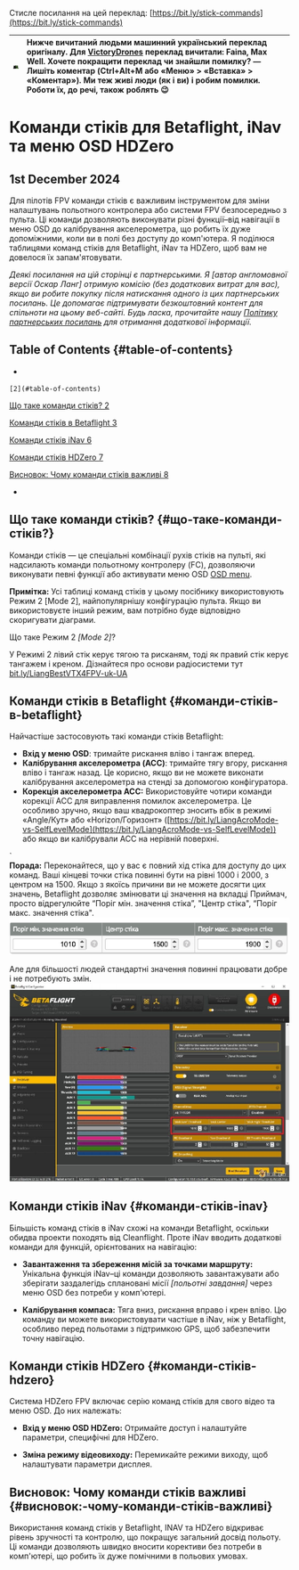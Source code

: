 Стисле посилання на цей переклад:  [https://bit.ly/stick-commands](https://bit.ly/stick-commands)

| ![](./img/Stick_Commands_for_Betaflight_iNav_and_HDZero_OSD_Menu_image_1.png) | Нижче вичитаний людьми машинний український переклад оригіналу. Для [VictoryDrones](https://www.victory-drones.com/) переклад вичитали: Faina, Max Well. Хочете покращити переклад чи знайшли помилку? — Лишіть коментар (Ctrl+Alt+M або «Меню» \> «Вставка» \> «Коментар»). Ми теж живі люди (як і ви) і робим помилки. Роботи їх, до речі, також роблять 😉 |
| :---- | :---- |

# **Команди стіків для Betaflight, iNav та меню OSD HDZero**

## 1st December 2024

Для пілотів FPV команди стіків є важливим інструментом для зміни налаштувань польотного контролера або системи FPV безпосередньо з пульта. Ці команди дозволяють виконувати різні функції–від навігації в меню OSD до калібрування акселерометра, що робить їх дуже допоміжними, коли ви в полі без доступу до комп'ютера. Я поділюся таблицями команд стіків для Betaflight, iNav та HDZero, щоб вам не довелося їх запам'ятовувати.

*Деякі посилання на цій сторінці є партнерськими. Я \[автор англомовної версії Оскар Ланг\] отримую комісію (без додаткових витрат для вас), якщо ви робите покупку після натискання одного із цих партнерських посилань. Це допомагає підтримувати безкоштовний контент для спільноти на цьому веб\-сайті. Будь ласка, прочитайте нашу [Політику партнерських посилань](https://oscarliang.com/affiliate-program-policy/) для отримання додаткової інформації.*

## **Table of Contents** {#table-of-contents}

* 

	[2](#table-of-contents)

[Що таке команди стіків?	2](#що-таке-команди-стіків?)

[Команди стіків в Betaflight	3](#команди-стіків-в-betaflight)

[Команди стіків iNav	6](#команди-стіків-inav)

[Команди стіків HDZero	7](#команди-стіків-hdzero)

[Висновок: Чому команди стіків важливі	8](#висновок:-чому-команди-стіків-важливі)

* 

## **Що таке команди стіків?**  {#що-таке-команди-стіків?}

Команди стіків — це спеціальні комбінації рухів стіків на пульті, які надсилають команди польотному контролеру (FC), дозволяючи виконувати певні функції або активувати меню OSD [OSD menu](https://oscarliang.com/betaflight-osd/).

**Примітка:** Усі таблиці команд стіків у цьому посібнику використовують Режим 2 \[Mode 2\], найпопулярнішу конфігурацію пульта. Якщо ви використовуєте інший режим, вам потрібно буде відповідно скоригувати діаграми.

Що таке Режим 2  *\[Mode 2\]*?

У Режимі 2 лівий стік керує тягою та рисканям, тоді як правий стік керує тангажем і креном. Дізнайтеся про основи радіосистеми тут  [bit.ly/LiangBestVTX4FPV-uk-UA](https://bit.ly/LiangBestVTX4FPV-uk-UA)  

## **Команди стіків в Betaflight**  {#команди-стіків-в-betaflight}

Найчастіше застосовують такі команди стіків Betaflight: 

* **Вхід у меню OSD**: тримaйте рискання вліво і тангаж вперед.  
* **Калібрування акселерометра (ACC)**: тримайте тягу вгору, рискання вліво і тангаж назад. Це корисно, якщо ви не можете виконати калібрування акселерометра на стенді за допомогою конфігуратора.  
* **Корекція акселерометра ACC:** Використовуйте чотири команди корекції ACC для виправлення помилок акселерометра. Це особливо зручно, якщо ваш квадрокоптер зносить вбік в режимі «Angle/Кут» або «Horizon/Горизонт» ([https://bit.ly/LiangAcroMode-vs-SelfLevelMode](https://bit.ly/LiangAcroMode-vs-SelfLevelMode)) або якщо ви калібрували ACC на нерівній поверхні.

\`  
**Порада:** Переконайтеся, що у вас є повний хід стіка для доступу до цих команд. Ваші кінцеві точки стіка повинні бути на рівні 1000 і 2000, з центром на 1500\. Якщо з якоїсь причини ви не можете досягти цих значень, Betaflight дозволяє змінювати ці значення на вкладці Приймач, просто відрегулюйте “Поріг мін. значення стіка”,  "Центр стіка", “Поріг макс. значення стіка".   
![](./img/Stick_Commands_for_Betaflight_iNav_and_HDZero_OSD_Menu_image_2.png)

Але для більшості людей стандартні значення повинні працювати добре і не потребують змін.  
![Betaflight Configurator 10.10.0 Receiver Tab Stick Low Stick High Stick Center](./img/Stick_Commands_for_Betaflight_iNav_and_HDZero_OSD_Menu_image_3.png)

## **Команди стіків iNav** {#команди-стіків-inav}

Більшість команд стіків в iNav схожі на команди Betaflight, оскільки обидва проекти походять від Cleanflight. Проте iNav вводить додаткові команди для функцій, орієнтованих на навігацію: 

* **Завантаження та збереження місій за точками маршруту:** Унікальна функція iNav–ці команди дозволяють завантажувати або зберігати заздалегідь сплановані місії *\[польотні завдання\]* через меню OSD без потреби у комп'ютері. 

* **Калібрування компаса:** Тяга вниз, рискання вправо і крен вліво. Цю команду ви можете використовувати частіше в iNav, ніж у Betaflight, особливо перед польотами з підтримкою GPS, щоб забезпечити точну навігацію.

## 

## **Команди стіків HDZero** {#команди-стіків-hdzero}

Система HDZero FPV включає серію команд стіків для свого відео та меню OSD. До них належать: 

* **Вхід у меню OSD HDZero:** Отримайте доступ і налаштуйте параметри, специфічні для HDZero.

* **Зміна режиму відеовиходу:** Перемикайте режими виходу, щоб налаштувати параметри дисплея.

## **Висновок: Чому команди стіків важливі**  {#висновок:-чому-команди-стіків-важливі}

Використання команд стіків у Betaflight, INAV та HDZero відкриває рівень зручності та контролю, що покращує загальний досвід польоту. Ці команди дозволяють швидко вносити корективи без потреби в комп'ютері, що робить їх дуже помічними в польових умовах.

[image1]: ![](./img/Stick_Commands_for_Betaflight_iNav_and_HDZero_OSD_Menu_image_1.png)

[image2]: ![](./img/Stick_Commands_for_Betaflight_iNav_and_HDZero_OSD_Menu_image_2.png)

[image3]: ![](./img/Stick_Commands_for_Betaflight_iNav_and_HDZero_OSD_Menu_image_3.png)